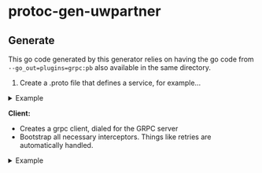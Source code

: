 # protoc-gen-uwpartner

## Generate

This go code generated by this generator relies on having the go code from `--go_out=plugins=grpc:pb`
also available in the same directory.

1) Create a .proto file that defines a service, for example...

<details><summary>Example</summary>
```proto
syntax = "proto3";

package pb;

service Greeter {
    rpc SayHello (HelloRequest) returns (HelloResponse) {}
}

message HelloRequest {
    string first_name = 1;
    string last_name = 2;
}

message HelloResponse {
    string message = 1;
}
```
</details>

2) Run `protoc --go_out=plugins=grpc:pb --uwpartner_out=pb *.proto`

3) You should now have a file `pb/greeter.pb.uwpartner.go`

4) Import **pb** & profit

### Customise

You are able to pass the following options to the protoc generator to customise the generated code.
All these options can be overriden at runtime when creating a service in your go code.

So to override the endpoint & port you can do `protoc --go_out=plugins=grpc:pb --uwpartner_out=endpoint=localhost,port=9000:pb *.proto`.

**namespace**
k8s namespace service runs in (or that you are targetting with the client). Default is "partner".

**name**
name of the service. Default is the name of the service defined in your .proto file.

**endpoint**
Address dialed by the client is formed from namespace & name options. But you many need to override that behaviour.
One example is when developing local, you're going to want to set this to localhost.

**port**
Port that the server listens on & the port the client attempts to connect on.

## Use

**Server:**

- Spins up a GRPC service that registers Greeter
- Bootstraps all necessary interceptors
- Listens for sigterm and gracefully shuts down the server

<details><summary>Example</summary>
```golang
package main

import (
	"context"

	"github.com/utilitywarehouse/partner-pkg/service"
	"github.com/utilitywarehouse/partner-some-svc/pb"
)

func main() {
	ctx, cancel := context.WithCancel(context.Background())
	defer cancel()

	server := pb.NewGreeterService(ctx).Server(new(Greeter))
	defer server.Close()

	if err := server.Run(); err != nil && err != service.ErrSignalClosedServer {
		panic(err)
	}
}

type Greeter struct {
}

func (g *Greeter) SayHello(ctx context.Context, r *pb.HelloRequest) (*pb.HelloResponse, error) {
	return &pb.HelloResponse{Message: "Hello " + r.FirstName}, nil
}
```
</details>

**Client:**

- Creates a grpc client, dialed for the GRPC server
- Bootstrap all necessary interceptors. Things like retries are automatically handled.

<details><summary>Example</summary>
```golang
    ctx, cancel := context.WithCancel(context.Background())
	defer cancel()

	svc := pb.NewGreeterService(ctx)

	greeter, err := svc.Client()
    if err != nil {
        panic(err)
    }
    defer greeter.Close()

    resp, err := greeter.SayHello(context.TODO(), &pb.HelloRequest{FirstName: "Fred", LastName: "Derf"})
    if err != nil {
        panic(err)
    }
    fmt.Printf("response: %+v\n", resp)
```
</details>
